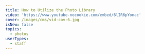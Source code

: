 ```yaml
---
title: How to Utilize the Photo Library
video: 'https://www.youtube-nocookie.com/embed/6lIR6pYonac'
cover: /images/cms/vid-cov-6.jpg
isNew: false
topics:
  - photos
userTypes:
  - staff
---
```

